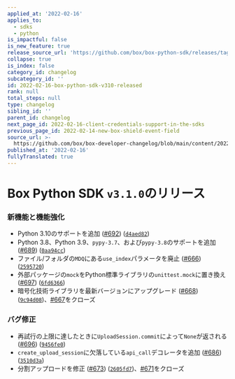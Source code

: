 ```yaml
---
applied_at: '2022-02-16'
applies_to:
  - sdks
  - python
is_impactful: false
is_new_feature: true
release_source_url: 'https://github.com/box/box-python-sdk/releases/tag/v3.1.0'
collapse: true
is_index: false
category_id: changelog
subcategory_id: ''
id: 2022-02-16-box-python-sdk-v310-released
rank: null
total_steps: null
type: changelog
sibling_id: ''
parent_id: changelog
next_page_id: 2022-02-16-client-credentials-support-in-the-sdks
previous_page_id: 2022-02-14-new-box-shield-event-field
source_url: >-
  https://github.com/box/box-developer-changelog/blob/main/content/2022/02-16-box-python-sdk-v310-released.md
published_at: '2022-02-16'
fullyTranslated: true
---
```

# Box Python SDK `v3.1.0`のリリース

### 新機能と機能強化

* Python 3.10のサポートを追加 ([#692][1]) ([`d4aed82`][2])
* Python 3.8、Python 3.9、`pypy-3.7`、および`pypy-3.8`のサポートを追加 ([#689][3]) ([`0aa94cc`][4])
* ファイル/フォルダの`MDQ`にある`use_index`パラメータを廃止 ([#666][5]) ([`2595720`][6])
* 外部パッケージの`mock`をPython標準ライブラリの`unittest.mock`に置き換え ([#697][7]) ([`6fd6366`][8])
* 暗号化技術ライブラリを最新バージョンにアップグレード ([#668][9]) ([`9c94d08`][10])、[#667][11]をクローズ

### バグ修正

* 再試行の上限に達したときに`UploadSession.commit`によって`None`が返される ([#696][12]) ([`9456fe0`][13])
* `create_upload_session`に欠落している`api_call`デコレータを追加 ([#686][14]) ([`3510d3a`][15])
* 分割アップロードを修正 ([#673][16]) ([`2605fd7`][17])、[#671][18]をクローズ

[1]: https://github.com/box/box-python-sdk/issues/692

[2]: https://github.com/box/box-python-sdk/commit/d4aed82831af97305bace9a4588d27b23856c306

[3]: https://github.com/box/box-python-sdk/issues/689

[4]: https://github.com/box/box-python-sdk/commit/0aa94cc8a5c4db0fc204b27a60690b73c98a89cb

[5]: https://github.com/box/box-python-sdk/issues/666

[6]: https://github.com/box/box-python-sdk/commit/25957204b82c878e15dc3d118505a741171e9772

[7]: https://github.com/box/box-python-sdk/issues/697

[8]: https://github.com/box/box-python-sdk/commit/6fd63667aa7da4c794b4fb880d5c2949efe0073f

[9]: https://github.com/box/box-python-sdk/issues/668

[10]: https://github.com/box/box-python-sdk/commit/9c94d0878515dc75c1f267e2fb1f189a852772b6

[11]: https://github.com/box/box-python-sdk/issues/667

[12]: https://github.com/box/box-python-sdk/issues/696

[13]: https://github.com/box/box-python-sdk/commit/9456fe0124f4ac4e9c8a7bcc49039f07f310c477

[14]: https://github.com/box/box-python-sdk/issues/686

[15]: https://github.com/box/box-python-sdk/commit/3510d3ac085767205854014ecef80fd078d71773

[16]: https://github.com/box/box-python-sdk/issues/673

[17]: https://github.com/box/box-python-sdk/commit/2605fd782396ad6e42bd11c10f846e771634b7a0

[18]: https://github.com/box/box-python-sdk/issues/671
